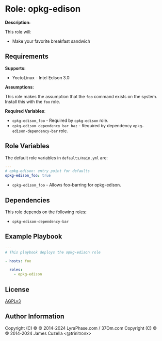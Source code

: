 Role: opkg-edison
=================

**Description:**

This role will:

- Make your favorite breakfast sandwich

Requirements
------------

**Supports:**

- YoctoLinux - Intel Edison 3.0

**Assumptions:**

This role makes the assumption that the `foo` command exists on the system.
Install this with the `foo` role.

**Required Variables:**

- `opkg-edison_foo` - Required by `opkg-edison` role.
- `opkg-edison_dependency_bar_baz` - Required by dependency
  `opkg-edison-dependency-bar` role.

Role Variables
--------------

The default role variables in `defaults/main.yml` are:

```YAML
---
# opkg-edison: entry point for defaults
opkg-edison_foo: true
```

- `opkg-edison_foo` - Allows foo-barring for opkg-edison.

Dependencies
------------

This role depends on the following roles:

- `opkg-edison-dependency-bar`

Example Playbook
----------------

```YAML
---
# This playbook deploys the opkg-edison role

- hosts: foo

  roles:
    - opkg-edison
```

License
-------

[AGPLv3][1]

Author Information
------------------

Copyright (C) © 🄯  2014-2024 LyraPhase.com / 37Om.com
Copyright (C) © 🄯  2014-2024 James Cuzella <@trinitronx>

[1]: http://choosealicense.com/licenses/agpl-3.0/
